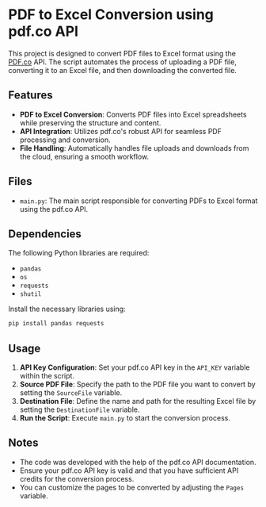 # PDF to Excel Conversion using pdf.co API

This project is designed to convert PDF files to Excel format using the [PDF.co](https://pdf.co) API. The script automates the process of uploading a PDF file, converting it to an Excel file, and then downloading the converted file.

## Features

- **PDF to Excel Conversion**: Converts PDF files into Excel spreadsheets while preserving the structure and content.
- **API Integration**: Utilizes pdf.co's robust API for seamless PDF processing and conversion.
- **File Handling**: Automatically handles file uploads and downloads from the cloud, ensuring a smooth workflow.

## Files

- `main.py`: The main script responsible for converting PDFs to Excel format using the pdf.co API.

## Dependencies

The following Python libraries are required:

- `pandas`
- `os`
- `requests`
- `shutil`

Install the necessary libraries using:

```bash
pip install pandas requests
```

## Usage

1. **API Key Configuration**: Set your pdf.co API key in the `API_KEY` variable within the script.
2. **Source PDF File**: Specify the path to the PDF file you want to convert by setting the `SourceFile` variable.
3. **Destination File**: Define the name and path for the resulting Excel file by setting the `DestinationFile` variable.
4. **Run the Script**: Execute `main.py` to start the conversion process.

## Notes

- The code was developed with the help of the pdf.co API documentation.
- Ensure your pdf.co API key is valid and that you have sufficient API credits for the conversion process.
- You can customize the pages to be converted by adjusting the `Pages` variable.
